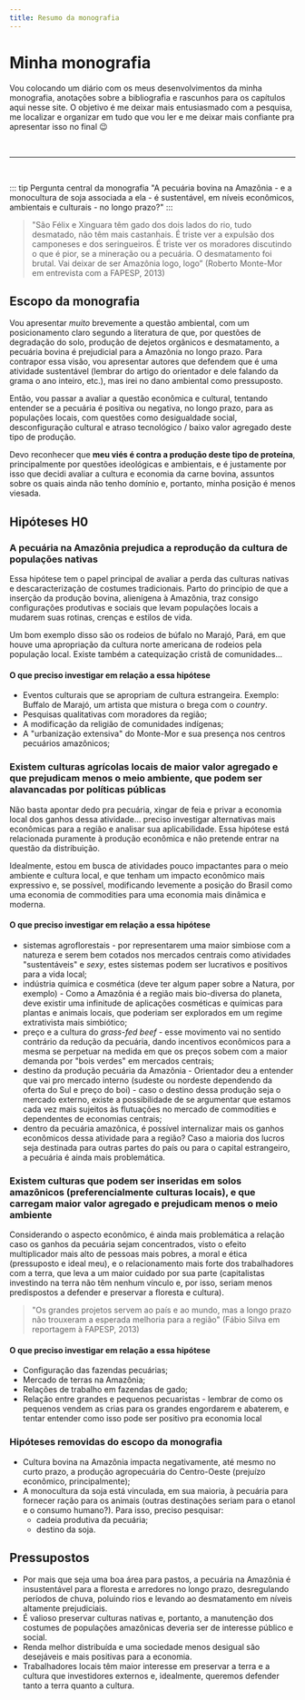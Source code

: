 ```yaml
---
title: Resumo da monografia
---
```


# Minha monografia

Vou colocando um diário com os meus desenvolvimentos da minha monografia, anotações sobre a bibliografia e rascunhos para os capítulos aqui nesse site. O objetivo é me deixar mais entusiasmado com a pesquisa, me localizar e organizar em tudo que vou ler e me deixar mais confiante pra apresentar isso no final :wink:

<br>

-----------

<br>

::: tip Pergunta central da monografia
"A pecuária bovina na Amazônia - e a monocultura de soja associada a ela - é sustentável, em níveis econômicos, ambientais e culturais - no longo prazo?"
:::

> "São Félix e Xinguara têm gado dos dois lados do rio, tudo desmatado, não têm mais castanhais. É triste ver a expulsão dos camponeses e dos seringueiros. É triste ver os moradores discutindo o que é pior, se a mineração ou a pecuária. O desmatamento foi brutal. Vai deixar de ser Amazônia logo, logo” (Roberto Monte-Mor em entrevista com a FAPESP, 2013)

## Escopo da monografia

Vou apresentar _muito_ brevemente a questão ambiental, com um posicionamento claro segundo a literatura de que, por questões de degradação do solo, produção de dejetos orgânicos e desmatamento, a pecuária bovina é prejudicial para a Amazônia no longo prazo. Para contrapor essa visão, vou apresentar autores que defendem que é uma atividade sustentável (lembrar do artigo do orientador e dele falando da grama o ano inteiro, etc.), mas irei no dano ambiental como pressuposto.

Então, vou passar a avaliar a questão econômica e cultural, tentando entender se a pecuária é positiva ou negativa, no longo prazo, para as populações locais, com questões como desigualdade social, desconfiguração cultural e atraso tecnológico / baixo valor agregado deste tipo de produção.

Devo reconhecer que **meu viés é contra a produção deste tipo de proteína**, principalmente por questões ideológicas e ambientais, e é justamente por isso que decidi avaliar a cultura e economia da carne bovina, assuntos sobre os quais ainda não tenho domínio e, portanto, minha posição é menos viesada.

## Hipóteses H0

### A pecuária na Amazônia prejudica a reprodução da cultura de populações nativas

Essa hipótese tem o papel principal de avaliar a perda das culturas nativas e descaracterização de costumes tradicionais. Parto do princípio de que a inserção da produção bovina, alienígena à Amazônia, traz consigo configurações produtivas e sociais que levam populações locais a mudarem suas rotinas, crenças e estilos de vida.

Um bom exemplo disso são os rodeios de búfalo no Marajó, Pará, em que houve uma apropriação da cultura norte americana de rodeios pela população local. Existe também a catequização cristã de comunidades...

#### O que preciso investigar em relação a essa hipótese

- Eventos culturais que se apropriam de cultura estrangeira. Exemplo: Buffalo de Marajó, um artista que mistura o brega com o _country_.
- Pesquisas qualitativas com moradores da região;
- A modificação da religião de comunidades indígenas;
- A "urbanização extensiva" do Monte-Mor e sua presença nos centros pecuários amazônicos;

### Existem culturas agrícolas locais de maior valor agregado e que prejudicam menos o meio ambiente, que podem ser alavancadas por políticas públicas

Não basta apontar dedo pra pecuária, xingar de feia e privar a economia local dos ganhos dessa atividade... preciso investigar alternativas mais econômicas para a região e analisar sua aplicabilidade. Essa hipótese está relacionada puramente à produção econômica e não pretende entrar na questão da distribuição.

Idealmente, estou em busca de atividades pouco impactantes para o meio ambiente e cultura local, e que tenham um impacto econômico mais expressivo e, se possível, modificando levemente a posição do Brasil como uma economia de commodities para uma economia mais dinâmica e moderna.

#### O que preciso investigar em relação a essa hipótese

- sistemas agroflorestais - por representarem uma maior simbiose com a natureza e serem bem cotados nos mercados centrais como atividades "sustentáveis" e _sexy_, estes sistemas podem ser lucrativos e positivos para a vida local;
- indústria química e cosmética (deve ter algum paper sobre a Natura, por exemplo) - Como a Amazônia é a região mais bio-diversa do planeta, deve existir uma infinitude de aplicações cosméticas e químicas para plantas e animais locais, que poderiam ser explorados em um regime extrativista mais simbiótico;
- preço e a cultura do _grass-fed beef_ - esse movimento vai no sentido contrário da redução da pecuária, dando incentivos econômicos para a mesma se perpetuar na medida em que os preços sobem com a maior demanda por "bois verdes" em mercados centrais;
- destino da produção pecuária da Amazônia - Orientador deu a entender que vai pro mercado interno (sudeste ou nordeste dependendo da oferta do Sul e preço do boi) - caso o destino dessa produção seja o mercado externo, existe a possibilidade de se argumentar que estamos cada vez mais sujeitos às flutuações no mercado de commodities e dependentes de economias centrais;
- dentro da pecuária amazônica, é possível internalizar mais os ganhos econômicos dessa atividade para a região? Caso a maioria dos lucros seja destinada para outras partes do país ou para o capital estrangeiro, a pecuária é ainda mais problemática.

### Existem culturas que podem ser inseridas em solos amazônicos (preferencialmente culturas locais), e que carregam maior valor agregado e prejudicam menos o meio ambiente

Considerando o aspecto econômico, é ainda mais problemática a relação caso os ganhos da pecuária sejam concentrados, visto o efeito multiplicador mais alto de pessoas mais pobres, a moral e ética (pressuposto e ideal meu), e o relacionamento mais forte dos trabalhadores com a terra, que leva a um maior cuidado por sua parte (capitalistas investindo na terra não têm nenhum vínculo e, por isso, seriam menos predispostos a defender e preservar a floresta e cultura).

> "Os grandes projetos servem ao país e ao mundo, mas a longo prazo não trouxeram a esperada melhoria para a região" (Fábio Silva em reportagem à FAPESP, 2013)

#### O que preciso investigar em relação a essa hipótese

- Configuração das fazendas pecuárias;
- Mercado de terras na Amazônia;
- Relações de trabalho em fazendas de gado;
- Relação entre grandes e pequenos pecuaristas - lembrar de como os pequenos vendem as crias para os grandes engordarem e abaterem, e tentar entender como isso pode ser positivo pra economia local

### Hipóteses removidas do escopo da monografia

- Cultura bovina na Amazônia impacta negativamente, até mesmo no curto prazo, a produção agropecuária do Centro-Oeste (prejuízo econômico, principalmente);
- A monocultura da soja está vinculada, em sua maioria, à pecuária para fornecer ração para os animais (outras destinações seriam para o etanol e o consumo humano?). Para isso, preciso pesquisar:
  - cadeia produtiva da pecuária;
  - destino da soja.

## Pressupostos

- Por mais que seja uma boa área para pastos, a pecuária na Amazônia é insustentável para a floresta e arredores no longo prazo, desregulando períodos de chuva, poluindo rios e levando ao desmatamento em níveis altamente prejudiciais.
- É valioso preservar culturas nativas e, portanto, a manutenção dos costumes de populações amazônicas deveria ser de interesse público e social.
- Renda melhor distribuída e uma sociedade menos desigual são desejáveis e mais positivas para a economia.
- Trabalhadores locais têm maior interesse em preservar a terra e a cultura que investidores externos e, idealmente, queremos defender tanto a terra quanto a cultura.